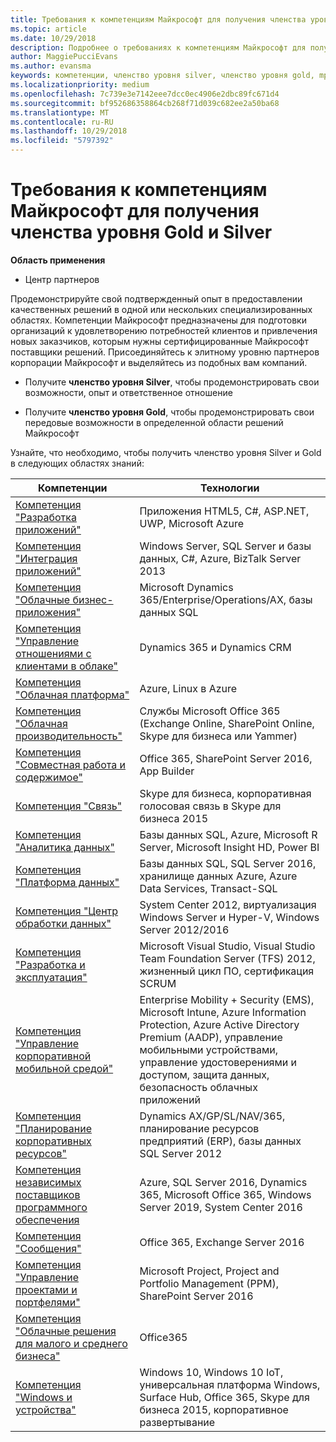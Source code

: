 ```yaml
---
title: Требования к компетенциям Майкрософт для получения членства уровня Gold и Silver | Центр партнеров
ms.topic: article
ms.date: 10/29/2018
description: Подробнее о требованиях к компетенциям Майкрософт для получения членства уровней Gold и Silver.
author: MaggiePucciEvans
ms.author: evansma
keywords: компетенции, членство уровня silver, членство уровня gold, mpn, MAPS, навыки, Microsoft Partner Network, членство в сети
ms.localizationpriority: medium
ms.openlocfilehash: 7c739e3e7142eee7dcc0ec4906e2dbc89fc671d4
ms.sourcegitcommit: bf952686358864cb268f71d039c682ee2a50ba68
ms.translationtype: MT
ms.contentlocale: ru-RU
ms.lasthandoff: 10/29/2018
ms.locfileid: "5797392"
---
```

# <a name="microsoft-competency-requirements-for-gold-and-silver-membership"></a>Требования к компетенциям Майкрософт для получения членства уровня Gold и Silver

**Область применения**

-  Центр партнеров

Продемонстрируйте свой подтвержденный опыт в предоставлении качественных решений в одной или нескольких специализированных областях. Компетенции Майкрософт предназначены для подготовки организаций к удовлетворению потребностей клиентов и привлечения новых заказчиков, которым нужны сертифицированные Майкрософт поставщики решений. Присоединяйтесь к элитному уровню партнеров корпорации Майкрософт и выделяйтесь из подобных вам компаний.

- Получите **членство уровня Silver**, чтобы продемонстрировать свои возможности, опыт и ответственное отношение

- Получите **членство уровня Gold**, чтобы продемонстрировать свои передовые возможности в определенной области решений Майкрософт

Узнайте, что необходимо, чтобы получить членство уровня Silver и Gold в следующих областях знаний:


| Компетенции  | Технологии |
|   ------------------   |   -------   |
| [Компетенция "Разработка приложений"](https://partner.microsoft.com/membership/application-development-competency) | Приложения HTML5, C#, ASP.NET, UWP, Microsoft Azure |
| [Компетенция "Интеграция приложений"](https://partner.microsoft.com/membership/application-integration-competency) | Windows Server, SQL Server и базы данных, C#, Azure, BizTalk Server 2013|
| [Компетенция "Облачные бизнес-приложения"](https://partner.microsoft.com/membership/cloud-business-applications-competency)| Microsoft Dynamics 365/Enterprise/Operations/AX, базы данных SQL |
| [Компетенция "Управление отношениями с клиентами в облаке"](https://partner.microsoft.com/membership/cloud-customer-relationship-management-competency)| Dynamics 365 и Dynamics CRM |
| [Компетенция "Облачная платформа"](https://partner.microsoft.com/membership/cloud-platform-competency)| Azure, Linux в Azure |
| [Компетенция "Облачная производительность"](https://partner.microsoft.com/membership/cloud-productivity-competency)| Службы Microsoft Office 365 (Exchange Online, SharePoint Online, Skype для бизнеса или Yammer)|
| [Компетенция "Совместная работа и содержимое"](https://partner.microsoft.com/membership/collaboration-and-content-competency)| Office 365, SharePoint Server 2016, App Builder |
| [Компетенция "Связь"](https://partner.microsoft.com/membership/communications-competency)| Skype для бизнеса, корпоративная голосовая связь в Skype для бизнеса 2015 |
| [Компетенция "Аналитика данных"](https://partner.microsoft.com/membership/data-analytics-competency)| Базы данных SQL, Azure, Microsoft R Server, Microsoft Insight HD, Power BI |
| [Компетенция "Платформа данных"](https://partner.microsoft.com/membership/data-platform-competency)| Базы данных SQL, SQL Server 2016, хранилище данных Azure, Azure Data Services, Transact-SQL |
| [Компетенция "Центр обработки данных"](https://partner.microsoft.com/membership/datacenter-competency)| System Center 2012, виртуализация Windows Server и Hyper-V, Windows Server 2012/2016 |
| [Компетенция "Разработка и эксплуатация"](https://partner.microsoft.com/membership/devops-competency)| Microsoft Visual Studio, Visual Studio Team Foundation Server (TFS) 2012, жизненный цикл ПО, сертификация SCRUM |
| [Компетенция "Управление корпоративной мобильной средой"](https://partner.microsoft.com/membership/enterprise-mobility-management-competency)| Enterprise Mobility + Security (EMS), Microsoft Intune, Azure Information Protection, Azure Active Directory Premium (AADP), управление мобильными устройствами, управление удостоверениями и доступом, защита данных, безопасность облачных приложений |
| [Компетенция "Планирование корпоративных ресурсов"](https://partner.microsoft.com/membership/enterprise-resource-planning-competency)| Dynamics AX/GP/SL/NAV/365, планирование ресурсов предприятий (ERP), базы данных SQL Server 2012  |
|[Компетенция независимых поставщиков программного обеспечения](https://partner.microsoft.com/en-us/membership/isv-competency)| Azure, SQL Server 2016, Dynamics 365, Microsoft Office 365, Windows Server 2019, System Center 2016| 
| [Компетенция "Сообщения"](https://partner.microsoft.com/membership/messaging-competency)| Office 365, Exchange Server 2016 |
| [Компетенция "Управление проектами и портфелями"](https://partner.microsoft.com/membership/project-portfolio-management-competency)| Microsoft Project, Project and Portfolio Management (PPM), SharePoint Server 2016|
| [Компетенция "Облачные решения для малого и среднего бизнеса"](https://partner.microsoft.com/membership/small-midmarket-cloud-solutions-competency)| Office365 |
| [Компетенция "Windows и устройства"](https://partner.microsoft.com/membership/windows-and-devices-competency)| Windows 10, Windows 10 IoT, универсальная платформа Windows, Surface Hub, Office 365, Skype для бизнеса 2015, корпоративное развертывание |